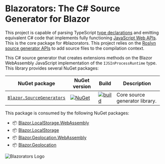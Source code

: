 ﻿# Blazorators: The C# Source Generator for Blazor

This project is capable of parsing TypeScript [type declarations][types] and emitting equivalent C# code 
that implements fully functioning [JavaScript Web APIs][web-apis]. This is the core package for #blazorators. This 
project relies on the [Roslyn source generator APIs][source-gen] to add source files to the compilation context.

[types]: https://www.typescriptlang.org/docs/handbook/2/type-declarations.html
[web-apis]: https://developer.mozilla.org/docs/Web/API
[source-gen]: https://docs.microsoft.com/dotnet/csharp/roslyn-sdk/source-generators-overview?wt.mc_id=dapine

This C# source generator that creates extensions methods on the Blazor WebAssembly JavaScript implementation of the `IJSInProcessRuntime` type. This library provides several NuGet packages:

| NuGet package | NuGet version | Build | Description |
|--|--|--|--|
| [`Blazor.SourceGenerators`](https://www.nuget.org/packages/Blazor.SourceGenerators) | [![NuGet](https://img.shields.io/nuget/v/Blazor.SourceGenerators.svg?style=flat)](https://www.nuget.org/packages/Blazor.SourceGenerators) | [![build](https://github.com/IEvangelist/blazorators/actions/workflows/build-validation.yml/badge.svg)](https://github.com/IEvangelist/blazorators/actions/workflows/build-validation.yml) | Core source generator library. |

This package is consumed by the following NuGet packages:

- 📦 [Blazor.LocalStorage.WebAssembly](https://www.nuget.org/packages/Blazor.LocalStorage.WebAssembly)
- 📦 [Blazor.LocalStorage](https://www.nuget.org/packages/Blazor.LocalStorage)
- 📦 [Blazor.Geolocation.WebAssembly](https://www.nuget.org/packages/Blazor.Geolocation.WebAssembly)
- 📦 [Blazor.Geolocation](https://www.nuget.org/packages/Blazor.Geolocation)

![Blazorators Logo](https://raw.githubusercontent.com/IEvangelist/blazorators/main/logo.png)
